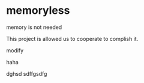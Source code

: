 memoryless
==========

memory is not needed


This project is allowed us to cooperate to complish it.


modify

haha

dghsd sdffgsdfg